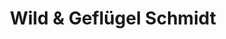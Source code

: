 ---
title: "Wild & Geflügel Schmidt"
url: /klein-nordende/wild-und-gefluegel-schmidt/
shop: Metzgerei
---